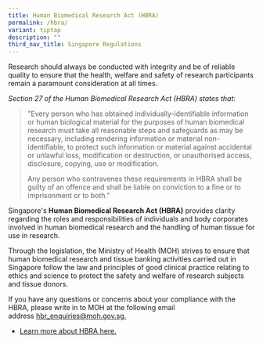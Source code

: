 ```yaml
---
title: Human Biomedical Research Act (HBRA)
permalink: /hbra/
variant: tiptap
description: ""
third_nav_title: Singapore Regulations
---
```

<p>Research should always be conducted with integrity and be of reliable
quality to ensure that the health, welfare and safety of research participants
remain a paramount consideration at all times.</p>
<p></p>
<p><em>Section 27 of the Human Biomedical Research Act (HBRA) states that:</em>
</p>
<blockquote>
<p>"Every person who has obtained individually-identifiable information or
human biological material for the purposes of human biomedical research
must take all reasonable steps and safeguards as may be necessary, including
rendering information or material non-identifiable, to protect such information
or material against accidental or unlawful loss, modification or destruction,
or unauthorised access, disclosure, copying, use or modification.</p>
<p>Any person who contravenes these requirements in HBRA shall be guilty
of an offence and shall be liable on conviction to a fine or to imprisonment
or to both."</p>
</blockquote>
<p></p>
<p></p>
<p>Singapore's <strong>Human Biomedical Research Act (HBRA)</strong> provides
clarity regarding the roles and responsibilities of individuals and body
corporates involved in human biomedical research and the handling of human
tissue for use in research.</p>
<p>Through the legislation, the Ministry of Health (MOH) strives to ensure
that human biomedical research and tissue banking activities carried out
in Singapore follow the law and principles of good clinical practice relating
to ethics and science to protect the safety and welfare of research subjects
and tissue donors.</p>
<p>If you have any questions or concerns about your compliance with the HBRA,
please write in to MOH at the following email address&nbsp;<a href="http://hbr_enquiries@moh.gov.sg/" rel="noopener noreferrer nofollow" target="_blank"><u>hbr_enquiries@moh.gov.sg</u></a><u>.</u>
</p>
<ul data-tight="true" class="tight">
<li>
<p><a href="https://www.moh.gov.sg/policies-and-legislation/human-biomedical-research-act" rel="noopener noreferrer nofollow" target="_blank">Learn more about HBRA here.</a>
</p>
</li>
</ul>
<p></p>